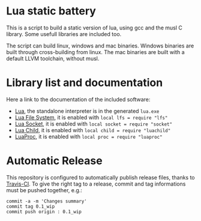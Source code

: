
Lua static battery
==================

This is a script to build a static version of lua, using gcc and the musl C library.
Some usefull libraries are included too.

The script can build linux, windows and mac binaries. Windows binaries are
built through cross-building from linux. The mac binaries are built with a
default LLVM toolchain, without musl.

Library list and documentation
==============================

Here a link to the documentation of the included software:

- [Lua](https://www.lua.org/manual/5.3), the standalone interpreter is in the generated `lua.exe`
- [Lua File System](https://keplerproject.github.io/luafilesystem/manual.html#reference), it is enabled with `local lfs = require "lfs"`
- [Lua Socket](http://w3.impa.br/~diego/software/luasocket/reference.html), it is enabled with `local socket = require "socket"`
- [Lua Child](https://github.com/pocomane/luachild), it is enabled with `local child = require "luachild"`
- [LuaProc](https://github.com/askyrme/luaproc/blob/master/src/luaproc.c), it is enabled with `local proc = require "luaproc"`

Automatic Release
=================

This repository is configured to automatically publish release files, thanks to
[Travis-CI](https://travis-ci.org).  To give the right tag to a release, commit
and tag informations must be pushed together, e.g.:

```
commit -a -m 'Changes summary'
commit tag 0.1_wip
commit push origin : 0.1_wip
```

